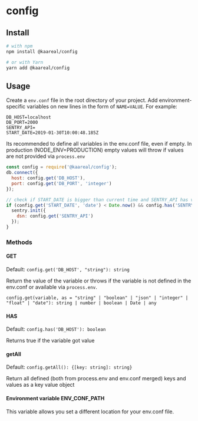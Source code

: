 # config

## Install

```bash
# with npm
npm install @kaareal/config

# or with Yarn
yarn add @kaareal/config
```

## Usage

Create a `env.conf` file in the root directory of your project. Add
environment-specific variables on new lines in the form of `NAME=VALUE`.
For example:

```dosini
DB_HOST=localhost
DB_PORT=2000
SENTRY_API=
START_DATE=2019-01-30T10:00:48.185Z
```

Its recommended to define all variables in the env.conf file, even if empty.
In production (NODE_ENV=PRODUCTION) empty values will throw if values are not provided via `process.env`

```javascript
const config = require('@kaareal/config');
db.connect({
  host: config.get('DB_HOST'),
  port: config.get('DB_PORT', 'integer')
});

// check if START_DATE is bigger than current time and SENTRY_API has value
if (config.get('START_DATE', 'date') < Date.now() && config.has('SENTRY_API')) {
  sentry.init({
    dsn: config.get('SENTRY_API')
  });
}
```

### Methods

#### GET

Default: `config.get('DB_HOST', "string"): string`

Return the value of the variable or throws if the variable is not defined in the env.conf or available via `process.env`.

`config.get(variable, as = "string" | "boolean" | "json" | "integer" | "float" | "date"): string | number | boolean | Date | any`

#### HAS

Default: `config.has('DB_HOST'): boolean`

Returns true if the variable got value

#### getAll

Default: `config.getAll(): {[key: string]: string}`

Return all defined (both from process.env and env.conf merged) keys and values as a key value object

#### Environment variable ENV_CONF_PATH

This variable allows you set a different location for your env.conf file.
